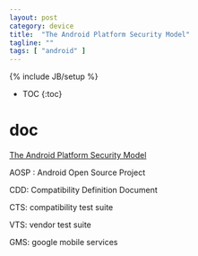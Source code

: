 ```yaml
---
layout: post
category: device
title:  "The Android Platform Security Model"
tagline: ""
tags: [ "android" ] 
---
```

{% include JB/setup %}

* TOC
{:toc}

# doc

[The Android Platform Security Model](https://arxiv.org/pdf/1904.05572.pdf)

AOSP : Android Open Source Project

CDD: Compatibility Definition Document

CTS: compatibility test suite

VTS: vendor test suite

GMS: google mobile services


